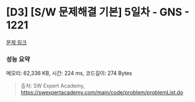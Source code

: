 # [D3] [S/W 문제해결 기본] 5일차 - GNS - 1221 

[문제 링크](https://swexpertacademy.com/main/code/problem/problemDetail.do?contestProbId=AV14jJh6ACYCFAYD) 

### 성능 요약

메모리: 62,336 KB, 시간: 224 ms, 코드길이: 274 Bytes



> 출처: SW Expert Academy, https://swexpertacademy.com/main/code/problem/problemList.do